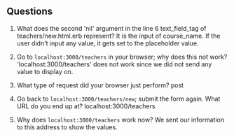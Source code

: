 ## Questions

1. What does the second 'nil' argument in the line 6 text_field_tag of teachers/new.html.erb represent?
	It is the input of course_name. If the user didn't input any value, it gets set to the placeholder value.

2. Go to `localhost:3000/teachers` in your browser; why does this not work?
	'localhost:3000/teachers' does not work since we did not send any value to display on. 


3. What type of request did your browser just perform?
	post


4. Go back to `localhost:3000/teachers/new`; submit the form again. What URL do you end up at?
	localhost:3000/teachers

5. Why does `localhost:3000/teachers` work now?
	We sent our information to this address to show the values.